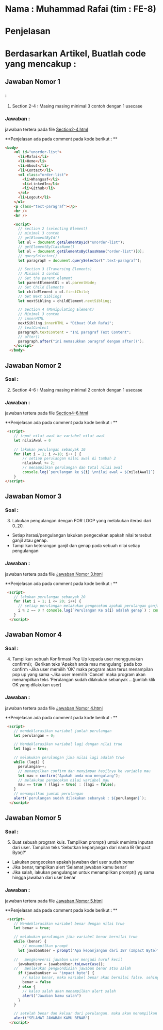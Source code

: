 # Nama : Muhammad Rafai (tim : FE-8)

# Penjelasan

# Berdasarkan Artikel, Buatlah code yang mencakup :

## Jawaban Nomor 1
###  :
1. Section 2-4 : Masing masing minimal 3 contoh dengan 1 usecase

### Jawaban :
jawaban tertera pada file [Section2-4.html](https://github.com/rafai123/Tugas-DOM-kak-Tata/blob/main/section2-4.html "Github Rafai")

**Penjelasan ada pada comment pada kode berikut : **

```html
<body>
    <ul id="unorder-list">
      <li>Rafai</li>
      <li>Home</li>
      <li>About</li>
      <li>Contact</li>
      <ol class="order-list">
        <li>Whangsaf</li>
        <li>LinkedIn</li>
        <li>Github</li>
      </ol>
      <li>Logout</li>
    </ul>
    <p class="text-paragraf"></p>
    <br />
    <br />

    <script>
      // section 2 (selecting Element)
      // minimal 3 contoh
      // getElementById()
      let ul = document.getElementById("unorder-list");
      // getElementByClassName()
      let ol = document.getElementsByClassName("order-list")[0];
      // querySelector()
      let paragraph = document.querySelector(".text-paragraf");

      // Section 3 (Traversing Elements)
      // Minimal 3 contoh
      // Get the parent element
      let parentElementOl = ol.parentNode;
      // Get Child Elements
      let childElement = ol.firstChild;
      // Get Next Siblings
      let nextSibling = childElement.nextSibling;

      // Section 4 (Manipulating Element)
      // Minimal 3 contoh
      // innerHTML
      nextSibling.innerHTML = "Dibuat Oleh Rafai";
      // textContent
      paragraph.textContent = "Ini paragraf Text Content";
      // after()
      paragraph.after("ini memasukkan paragraf dengan after()");
    </script>
  </body>
```

## Jawaban Nomor 2
### Soal :
2. Section 4-6 : Masing masing minimal 2 contoh dengan 1 usecase


### Jawaban :
jawaban tertera pada file [Section4-6.html](https://github.com/rafai123/Tugas-DOM-kak-Tata/blob/main/section4-6.html "Github Rafai")

**Penjelasan ada pada comment pada kode berikut : **

``` html
 <script>
    // input nilai awal ke variabel nilai awal
    let nilaiAwal = 0
    
    // lakukan perulangan sebanyak 10
    for (let i = 1; i <=10; i++ ) {
        // setiap perulangan nilai awal di tambah 2
        nilaiAwal += 2;
        // menampilkan perulangan dan total nilai awal
        console.log(`perulangan ke ${i} \nnilai awal = ${nilaiAwal}`)
    }
</script>
```


## Jawaban Nomor 3
### Soal :
3.  Lakukan pengulangan dengan FOR LOOP yang melakukan iterasi dari 0..20.
- Setiap iterasi/pengulangan lakukan pengecekan apakah nilai tersebut ganjil atau genap.
- Tampilkan keterangan ganjil dan genap pada sebuah nilai setiap pengulangan


### Jawaban :
jawaban tertera pada file [Jawaban Nomor 3.html](https://github.com/rafai123/tugas-js_dasar-masTata/blob/main/Jawaban%20Nomor%203.html "Github Rafai")

**Penjelasan ada pada comment pada kode berikut : **

``` html
 <script>
    // lakukan perulangan sebanyak 20
    for (let i = 1; i <= 20; i++) {
      // setiap perulangan melakukan pengecekan apakah perulangan ganjil atau genap lalu menampilkan nya
      i % 2 == 0 ? console.log(`Perulangan Ke ${i} adalah genap`) : console.log(`Perulangan Ke ${i} adalah ganjil`);
    }
  </script>
```




## Jawaban Nomor 4
### Soal :
4. Tampilkan sebuah Konfirmasi Pop Up kepada user menggunakan confirm();
-Berikan teks ‘Apakah anda mau mengulang’ pada box confirm
-Jika user memilih ‘OK’ maka program akan terus menampilan pop up yang sama
-Jika user memilih ‘Cancel’ maka program akan menampilkan teks ‘Perulangan sudah dilakukan sebanyak …(jumlah klik OK yang dilakukan user)




### Jawaban :
jawaban tertera pada file [Jawaban Nomor 4.html](https://github.com/rafai123/tugas-js_dasar-masTata/blob/main/Jawaban%20Nomor%204.html "Github Rafai")

**Penjelasan ada pada comment pada kode berikut : **

``` html
 <script>
    // mendeklarasikan variabel jumlah perulangan
    let perulangan = 0;

    // Mendeklarasikan variabel lagi dengan nilai true
    let lagi = true;

    // melakukan perulangan jika nilai lagi adalah true
    while (lagi) {
      perulangan++;
      // menampilkan confirm dan menyimpan hasilnya ke variable mau
      let mau = confirm("Apakah anda mau mengulang");
      // melakukan pengecekan nilai variabel mau
      mau == true ? (lagi = true) : (lagi = false);
    }
    // menampilkan jumlah perulangan
    alert(`perulangan sudah dilakukan sebanyak : ${perulangan}`);
  </script>
```


## Jawaban Nomor 5
### Soal :
5. Buat sebuah program kuis.
Tampilkan prompt() untuk meminta inputan dari user. Tampilan teks ‘Sebutkan kepanjangan dari nama IB (Impact Byte)?’
- Lakukan pengecekan apakah jawaban dari user sudah benar
- Jika benar, tampilkan alert ‘Selamat jawaban kamu benar’
- Jika salah, lakukan pengulangan untuk menampilkan prompt() yg sama hingga jawaban dari user benar





### Jawaban :
jawaban tertera pada file [Jawaban Nomor 5.html](https://github.com/rafai123/tugas-js_dasar-masTata/blob/main/Jawaban%20Nomor%205.html "Github Rafai")

**Penjelasan ada pada comment pada kode berikut : **

``` html
 <script>
    // Mendeklarasikan variabel benar dengan nilai true
    let benar = true;

    // melakukan perulangan jika variabel benar bernilai true
    while (benar) {
        // menampilkan prompt
      let jawabanUser = prompt("Apa kepanjangan dari IB? (Impact Byte)");
    
    //   mengkonversi jawaban user menjadi huruf kecil
      jawabanUser = jawabanUser.toLowerCase();
    //   menlakukan pengkondisian jawaban benar atau salah
      if (jawabanUser == "impact byte") {
        // kalau benar, maka variabel benar akan bernilai false. sehingga akan keluar dari perulangan
        benar = false
      } else {
        // kalau salah akan menampilkan alert salah
        alert("Jawaban kamu salah")
      }
    }

    // setelah benar dan keluar dari perulangan. maka akan menampilkan alert jawaban benar
    alert("SELAMAT JAWABAN KAMU BENAR")
  </script>
```

